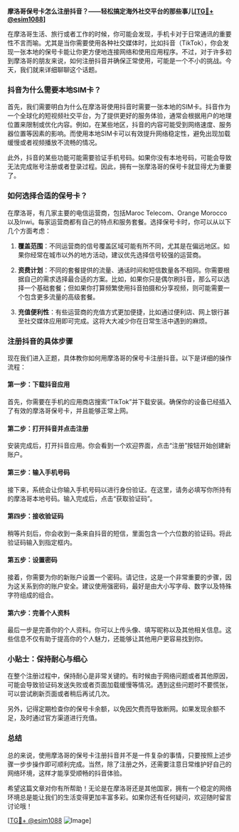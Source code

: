 **摩洛哥保号卡怎么注册抖音？——轻松搞定海外社交平台的那些事儿[[TG💪+ @esim1088](https://t.me/s/esim1088)]**

在摩洛哥生活、旅行或者工作的时候，你可能会发现，手机卡对于日常通讯的重要性不言而喻。尤其是当你需要使用各种社交媒体时，比如抖音（TikTok），你会发现一张本地的保号卡能让你更方便地连接网络和使用应用程序。不过，对于许多初到摩洛哥的朋友来说，如何注册抖音并确保正常使用，可能是一个不小的挑战。今天，我们就来详细聊聊这个话题。

### 抖音为什么需要本地SIM卡？

首先，我们需要明白为什么在摩洛哥使用抖音时需要一张本地的SIM卡。抖音作为一个全球化的短视频社交平台，为了提供更好的服务体验，通常会根据用户的地理位置来限制或优化内容。例如，在某些地区，抖音的内容可能受到网络速度、服务器位置等因素的影响。而使用本地SIM卡可以有效提升网络稳定性，避免出现加载缓慢或者视频播放不流畅的情况。

此外，抖音的某些功能可能需要验证手机号码。如果你没有本地号码，可能会导致无法完成账号注册或者登录过程。因此，拥有一张摩洛哥的保号卡就显得尤为重要了。

### 如何选择合适的保号卡？

在摩洛哥，有几家主要的电信运营商，包括Maroc Telecom、Orange Morocco以及Inwi。每家运营商都有自己的特点和服务套餐。选择保号卡时，你可以从以下几个方面考虑：

1. **覆盖范围**：不同运营商的信号覆盖区域可能有所不同，尤其是在偏远地区。如果你经常在城市以外的地方活动，建议优先选择信号较强的运营商。
   
2. **资费计划**：不同的套餐提供的流量、通话时间和短信数量各不相同。你需要根据自己的需求选择最合适的方案。比如，如果你只是偶尔刷抖音，那么可以选择一个基础套餐；但如果你打算频繁使用抖音拍摄和分享视频，则可能需要一个包含更多流量的高级套餐。

3. **充值便利性**：有些运营商的充值方式更加便捷，比如通过便利店、网上银行甚至社交媒体应用即可完成。这将大大减少你在日常生活中遇到的麻烦。

### 注册抖音的具体步骤

现在我们进入正题，具体教你如何用摩洛哥的保号卡注册抖音。以下是详细的操作流程：

#### 第一步：下载抖音应用
首先，你需要在手机的应用商店搜索“TikTok”并下载安装。确保你的设备已经插入了有效的摩洛哥保号卡，并且能够正常上网。

#### 第二步：打开抖音并点击注册
安装完成后，打开抖音应用。你会看到一个欢迎界面，点击“注册”按钮开始创建新账户。

#### 第三步：输入手机号码
接下来，系统会让你输入手机号码以进行身份验证。在这里，请务必填写你所持有的摩洛哥本地号码。输入完成后，点击“获取验证码”。

#### 第四步：接收验证码
稍等片刻后，你会收到一条来自抖音的短信，里面包含一个六位数的验证码。将此验证码输入到指定框内。

#### 第五步：设置密码
接着，你需要为你的新账户设置一个密码。请记住，这是一个非常重要的步骤，因为这关系到你的账户安全。建议使用强密码，最好是由大小写字母、数字以及特殊字符组成的组合。

#### 第六步：完善个人资料
最后一步是完善你的个人资料。你可以上传头像、填写昵称以及其他相关信息。这些信息不仅有助于提高你的个人魅力，还能够让其他用户更容易找到你。

### 小贴士：保持耐心与细心

在整个注册过程中，保持耐心是非常关键的。有时候由于网络问题或者其他原因，可能会导致验证码发送失败或者页面加载缓慢等情况。遇到这些问题时不要慌张，可以尝试刷新页面或者稍后再试几次。

另外，记得定期检查你的保号卡余额，以免因欠费而导致断网。如果发现余额不足，及时通过官方渠道进行充值。

### 总结

总的来说，使用摩洛哥的保号卡注册抖音并不是一件复杂的事情，只要按照上述步骤一步步操作即可顺利完成。当然，除了注册之外，还需要注意日常维护好自己的网络环境，这样才能享受顺畅的抖音体验。

希望这篇文章对你有所帮助！无论是在摩洛哥还是其他国家，拥有一个稳定的网络环境总是能让我们的生活变得更加丰富多彩。如果你还有任何疑问，欢迎随时留言讨论哦！

[[TG💪+ @esim1088](https://t.me/s/esim1088) ![Image](https://i.postimg.cc/4NQfJmqS/Snipaste-2025-05-13-00-14-12.png)]